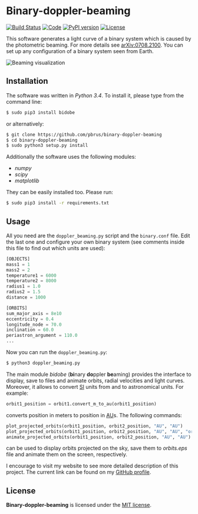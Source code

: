 # Binary-doppler-beaming
[![Build Status](https://travis-ci.org/pbrus/binary-doppler-beaming.svg?branch=master)](https://travis-ci.org/pbrus/binary-doppler-beaming) [![Code](https://img.shields.io/badge/code-Python-blue.svg "Python")](https://www.python.org/) [![PyPI version](https://badge.fury.io/py/bidobe.svg)](https://badge.fury.io/py/bidobe) [![License](https://img.shields.io/badge/license-MIT-yellow.svg "MIT license")](https://github.com/pbrus/binary-doppler-beaming/blob/master/LICENSE)

This software generates a light curve of a binary system which is caused by the photometric beaming. For more details see [arXiv:0708.2100](https://arxiv.org/pdf/0708.2100.pdf). You can set up any configuration of a binary system seen from Earth.

![Beaming visualization](http://www.astro.uni.wroc.pl/ludzie/brus/img/github/doppler.gif)

## Installation

The software was written in *Python 3.4*. To install it, please type from the command line:
```bash
$ sudo pip3 install bidobe
```
or alternatively:
```bash
$ git clone https://github.com/pbrus/binary-doppler-beaming
$ cd binary-doppler-beaming
$ sudo python3 setup.py install
```
Additionally the software uses the following modules:

 * *numpy*
 * *scipy*
 * *matplotlib*

They can be easily installed too. Please run:
```bash
$ sudo pip3 install -r requirements.txt
```

## Usage

All you need are the `doppler_beaming.py` script and the `binary.conf` file. Edit the last one and configure your own binary system (see comments inside this file to find out which units are used):
```python
[OBJECTS]
mass1 = 1
mass2 = 2
temperature1 = 6000
temperature2 = 8000
radius1 = 1.0
radius2 = 1.5
distance = 1000

[ORBITS]
sum_major_axis = 8e10
eccentricity = 0.4
longitude_node = 70.0
inclination = 60.0
periastron_argument = 110.0
...
```
Now you can run the `doppler_beaming.py`:
```bash
$ python3 doppler_beaming.py
```
The main module *bidobe* (**bi**nary **do**ppler **be**aming) provides the interface to display, save to files and animate orbits, radial velocities and light curves. Moreover, it allows to convert [SI](https://en.wikipedia.org/wiki/International_System_of_Units) units from and to astronomical units. For example:
```python
orbit1_position = orbit1.convert_m_to_au(orbit1_position)
```
converts position in meters to position in [AU](https://en.wikipedia.org/wiki/Astronomical_unit)s. The following commands:
```python
plot_projected_orbits(orbit1_position, orbit2_position, "AU", "AU")
plot_projected_orbits(orbit1_position, orbit2_position, "AU", "AU", "orbits.eps")
animate_projected_orbits(orbit1_position, orbit2_position, "AU", "AU")
```
can be used to display orbits projected on the sky, save them to *orbits.eps* file and animate them on the screen, respectively.

I encourage to visit my website to see more detailed description of this project. The current link can be found on my [GitHub profile](https://github.com/pbrus).

## License

**Binary-doppler-beaming** is licensed under the [MIT license](http://opensource.org/licenses/MIT).
